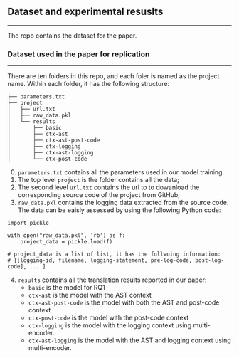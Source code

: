 
## Dataset and experimental resuslts
---
The repo contains the dataset for the paper.

### Dataset used in the paper for replication
---


There are ten folders in this repo, and each foler is named as the project name. Within each folder, it has the following structure:

```
├── parameters.txt
├── project
│   ├── url.txt
│   ├── raw_data.pkl
│   └── results
│       ├── basic
│       ├── ctx-ast
│       ├── ctx-ast-post-code
│       ├── ctx-logging
│       ├── ctx-ast-logging
│       └── ctx-post-code
```
0. `parameters.txt` contains all the parameters used in our model training.
1. The top level `project` is the folder contains all the data;
2. The second level `url.txt` contains the url to to dowanload the corresponding source code of the project from GitHub;  
3. `raw_data.pkl` contains the logging data extracted from the source code. The data can be eaisly assessed by using the following Python code:
```
import pickle

with open("raw_data.pkl", 'rb') as f:
    project_data = pickle.load(f)

# project_data is a list of list, it has the follwoing information:
# [[logging-id, filename, logging-statement, pre-log-code, post-log-code], ... ]
```

4. `results` contains all the translation results reported in our paper:
    - `basic` is the model for RQ1
    - `ctx-ast` is the model with the AST context
    - `ctx-ast-post-code` is  the model with both the AST and post-code context
    - `ctx-post-code` is the model with the post-code context
    - `ctx-logging` is the model with the logging context using multi-encoder.
    - `ctx-ast-logging` is the model with the AST and logging context using multi-encoder.